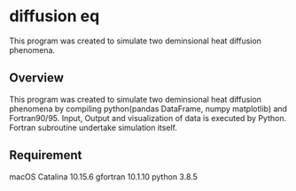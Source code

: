 # diffusion eq
This program was created to simulate two deminsional heat diffusion phenomena.

## Overview
This program was created to simulate two deminsional heat diffusion phenomena by compiling python(pandas DataFrame, numpy matplotlib) and Fortran90/95. Input, Output and visualization of data is executed by Python. Fortran subroutine undertake simulation itself.  

## Requirement
macOS Catalina 10.15.6
gfortran 10.1.10
python 3.8.5
